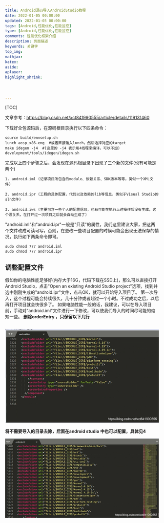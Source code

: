 ```yaml
---
title: Android源码导入AndroidStudio教程
date: 2022-01-05 00:00:00
updated: 2022-01-05 00:00:00
tags: [Android,性能优化,性能监控]
type: [Android,性能优化,性能监控]
comments: 性能优化框架介绍
description: 页面描述
keywords: 关键字
top_img:
mathjax:
katex:
aside:
aplayer:
highlight_shrink:



---
```


[TOC]



文章参考：https://blog.csdn.net/xct841990555/article/details/119131460





下载好全包源码后，在源码根目录执行以下四条命令：

```shell
source build/envsetup.sh
lunch aosp_x86-eng  #或者直接输入lunch，然后选择对应的target
make idegen -j4  #(这里的 -j4 表示用4线程来编译，可以不加)
development/tools/idegen/idegen.sh
```

完成以上四个步骤之后，会发现在源码根目录下出现了三个新的文件(也有可能是两个)

```shell
1. android.iml (记录项目所包含的module、依赖关系、SDK版本等等，类似一个XML文件)

2. android.ipr (工程的具体配置，代码以及依赖的lib等信息，类似于Visual Studio的sln文件)

3. android.iws (主要包含一些个人的配置信息，也有可能在执行上述操作后没有生成，这个没关系，在打开过一次项目之后就会自动生成了)
```



"android.iml"和"android.ipr"一般是"只读"的属性，我们这里建议大家，把这两个文件改成可读可写，否则，在更改一些项目配置的时候可能会出现无法保存的情况，执行如下两条命令即可。

```shell
sudo chmod 777 android.iml
sudo chmod 777 android.ipr
```



## 调整配置文件

假如你的电脑性能足够好(内存大于16G，代码下载在SSD上)，那么可以直接打开Android Studio，点击"Open an existing Android Studio project"选项，找到并选中刚刚生成的"android.ipr"文件，点击OK，就可以开始导入项目了。 第一次导入，这个过程可能会持续很久，几十分钟或者超过一个小时。不过成功之后，以后再打开项目就会快很多了。 如果电脑性能一般的话，我建议，可以在导入项目前，手动对"android.iml"文件进行一下修改，可以使我们导入的时间尽可能的缩短一些。
**删除orderEntry ，只保留以下几行**



​	![img](images/center.png)



**将不需要导入的目录去除，后面在android studio 中也可以配置，具体见4**

![img](images/16541808078655.png)

